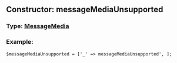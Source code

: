 ## Constructor: messageMediaUnsupported  




### Type: [MessageMedia](../types/MessageMedia.md)


### Example:

```
$messageMediaUnsupported = ['_' => messageMediaUnsupported', ];
```
